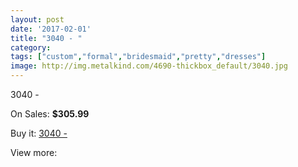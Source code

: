 ```yaml
---
layout: post
date: '2017-02-01'
title: "3040 - "
category: 
tags: ["custom","formal","bridesmaid","pretty","dresses"]
image: http://img.metalkind.com/4690-thickbox_default/3040.jpg
---
```

3040 - 

On Sales: **$305.99**
<a href="https://www.metalkind.com/en/2142-3040.html"><amp-img layout="responsive" width="600" height="600" src="//img.metalkind.com/4690-thickbox_default/3040.jpg" alt="3040 -  0" /></a>
<a href="https://www.metalkind.com/en/2142-3040.html"><amp-img layout="responsive" width="600" height="600" src="//img.metalkind.com/4691-thickbox_default/3040.jpg" alt="3040 -  1" /></a>
<a href="https://www.metalkind.com/en/2142-3040.html"><amp-img layout="responsive" width="600" height="600" src="//img.metalkind.com/4692-thickbox_default/3040.jpg" alt="3040 -  2" /></a>

Buy it: [3040 - ](https://www.metalkind.com/en/2142-3040.html "3040 - ")

View more: [](https://www.metalkind.com/en/- "")